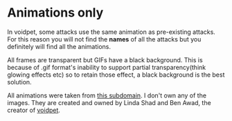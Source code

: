 # Animations only

In voidpet, some attacks use the same animation as pre-existing attacks. For this reason you will not find the **names** of all the attacks but you definitely will find all the animations.

All frames are transparent but GIFs have a black background. This is because of .gif format's inability to support partial transparency(think glowing effects etc) so to retain those effect, a black background is the best solution.

All animations were taken from [this subdomain](https://img.voidpet.com/anim). I don't own any of the images. They are created and owned by Linda Shad and Ben Awad, the creator of [voidpet](https://voidpet.com).
